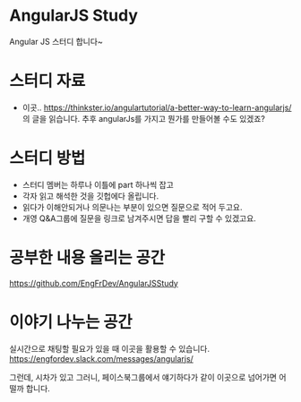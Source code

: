 AngularJS Study
==============

Angular JS 스터디 합니다~ 

# 스터디 자료

- 이곳.. https://thinkster.io/angulartutorial/a-better-way-to-learn-angularjs/ 의 글을 읽습니다.
추후 angularJs를 가지고 뭔가를 만들어볼 수도 있겠죠?

# 스터디 방법

- 스터디 멤버는 하루나 이틀에 part 하나씩 잡고
- 각자 읽고 해석한 것을 깃헙에다 올립니다.
- 읽다가 이해안되거나 의문나는 부분이 있으면 질문으로 적어 두고요. 
- 개영 Q&A그룹에 질문을 링크로 남겨주시면 답을 빨리 구할 수 있겠고요.

# 공부한 내용 올리는 공간

https://github.com/EngFrDev/AngularJSStudy

# 이야기 나누는 공간
실시간으로 채팅할 필요가 있을 때 이곳을 활용할 수 있습니다.
https://engfordev.slack.com/messages/angularjs/

그런데, 시차가 있고 그러니,
페이스북그룹에서 얘기하다가 같이 이곳으로 넘어가면 어떨까 합니다. 


